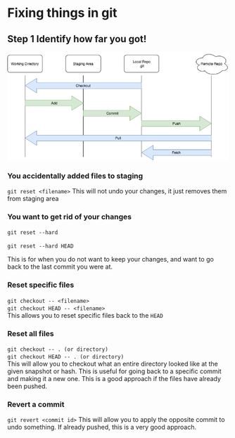 # Fixing things in git

## Step 1 Identify how far you got!
![git](/git.png)

### You accidentally added files to staging
`git reset <filename>`
This will not undo your changes, it just removes them from staging area

### You want to get rid of your changes
`git reset --hard`

`git reset --hard HEAD`

This is for when you do not want to keep your changes, and want to go back to the last commit you were at.

### Reset specific files
`git checkout -- <filename>`  
`git checkout HEAD -- <filename>`  
This allows you to reset specific files back to the `HEAD`

### Reset all files 
`git checkout -- . (or directory)`  
`git checkout HEAD -- . (or directory)`  
This will allow you to checkout what an entire directory looked like at the given snapshot or hash. This is useful for going back to a specific commit and making it a new one. This is a good approach if the files have already been pushed.

### Revert a commit 
`git revert <commit id>` 
This will allow you to apply the opposite commit to undo something. If already pushed, this is a very good approach.
